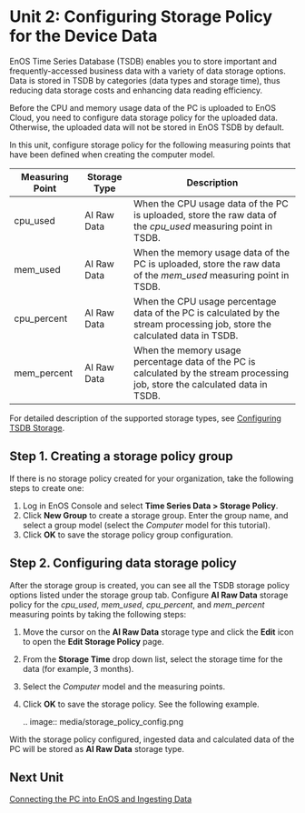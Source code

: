 # Unit 2: Configuring Storage Policy for the Device Data

EnOS Time Series Database (TSDB) enables you to store important and frequently-accessed business data with a variety of data storage options. Data is stored in TSDB by categories (data types and storage time), thus reducing data storage costs and enhancing data reading efficiency.

Before the CPU and memory usage data of the PC is uploaded to EnOS Cloud, you need to configure data storage policy for the uploaded data. Otherwise, the uploaded data will not be stored in EnOS TSDB by default.

In this unit, configure storage policy for the following measuring points that have been defined when creating the computer model.

| Measuring Point     | Storage Type       | Description                                                  |
| ----------------- | ------------------ | ------------------------------------------------------------ |
| cpu_used      | AI Raw Data        | When the CPU usage data of the PC is uploaded, store the raw data of the *cpu_used* measuring point in TSDB. |
| mem_used        | AI Raw Data | When the memory usage data of the PC is uploaded, store the raw data of the *mem_used* measuring point in TSDB. |
| cpu_percent   | AI Raw Data | When the CPU usage percentage data of the PC is calculated by the stream processing job, store the calculated data in TSDB. |
| mem_percent | AI Raw Data | When the memory usage percentage data of the PC is calculated by the stream processing job, store the calculated data in TSDB. |


For detailed description of the supported storage types, see [Configuring TSDB Storage](/docs/data-asset/en/latest/configuring_tsdb_storage.html).


## Step 1. Creating a storage policy group

If there is no storage policy created for your organization, take the following steps to create one:

1. Log in EnOS Console and select **Time Series Data > Storage Policy**.
2. Click **New Group** to create a storage group. Enter the group name, and select a group model (select the *Computer* model for this tutorial).
3. Click **OK** to save the storage policy group configuration.


## Step 2. Configuring data storage policy

After the storage group is created, you can see all the TSDB storage policy options listed under the storage group tab. Configure **AI Raw Data** storage policy for the *cpu_used*, *mem_used*, *cpu_percent*, and *mem_percent* measuring points by taking the following steps:

1. Move the cursor on the **AI Raw Data** storage type and click the **Edit** icon to open the **Edit Storage Policy** page.

2. From the **Storage Time** drop down list, select the storage time for the data (for example, 3 months).

3. Select the *Computer* model and the measuring points.

4. Click **OK** to save the storage policy. See the following example.

   .. image:: media/storage_policy_config.png

With the storage policy configured, ingested data and calculated data of the PC will be stored as **AI Raw Data** storage type.

## Next Unit

[Connecting the PC into EnOS and Ingesting Data](connecting_device)

<!--end-->
